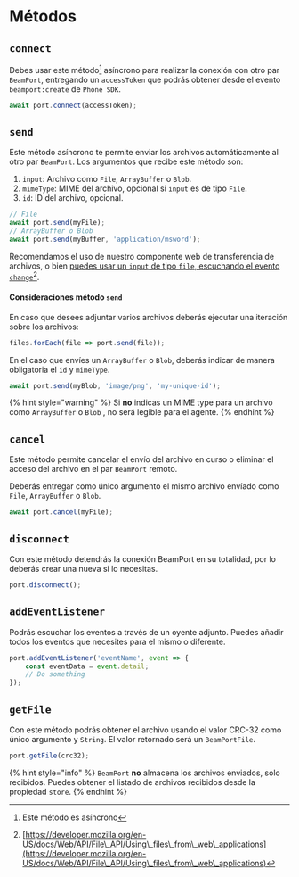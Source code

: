 # Métodos

## `connect`

Debes usar este método[^1] asíncrono para realizar la conexión con otro par `BeamPort`, entregando un `accessToken` que podrás obtener desde el evento `beamport:create` de `Phone SDK`.

```javascript
await port.connect(accessToken);
```

## `send`

Este método asíncrono te permite enviar los archivos automáticamente al otro par `BeamPort`. Los argumentos que recibe este método son:

1. `input`: Archivo como `File`, `ArrayBuffer` o `Blob`.
2. `mimeType`: MIME del archivo, opcional si `input` es de tipo `File`.
3. `id`: ID del archivo, opcional.

```javascript
// File
await port.send(myFile);
// ArrayBuffer o Blob
await port.send(myBuffer, 'application/msword');
```

Recomendamos el uso de nuestro componente web de transferencia de archivos, o bien [puedes usar un `input` de tipo `file`, escuchando el evento `change`](#user-content-fn-2)[^2].

#### Consideraciones método `send`

En caso que desees adjuntar varios archivos deberás ejecutar una iteración sobre los archivos:

```javascript
files.forEach(file => port.send(file));
```

En el caso que envíes un `ArrayBuffer` o `Blob`, deberás indicar de manera obligatoria el `id` y `mimeType`.

```javascript
await port.send(myBlob, 'image/png', 'my-unique-id');
```

{% hint style="warning" %}
Si **no** indicas un MIME type para un archivo como `ArrayBuffer` o `Blob` , no será legible para el agente.
{% endhint %}

## `cancel`

Este método permite cancelar el envío del archivo en curso o eliminar el acceso del archivo en el par `BeamPort` remoto.

Deberás entregar como único argumento el mismo archivo envíado como `File`, `ArrayBuffer` o `Blob`.

```javascript
await port.cancel(myFile);
```

## `disconnect`

Con este método detendrás la conexión BeamPort en su totalidad, por lo deberás crear una nueva si lo necesitas.

```javascript
port.disconnect();
```

## `addEventListener`

Podrás escuchar los eventos a través de un oyente adjunto. Puedes añadir todos los eventos que necesites para el mismo o diferente.

```javascript
port.addEventListener('eventName', event => {
    const eventData = event.detail;
    // Do something
});
```

## `getFile`

Con este método podrás obtener el archivo usando el valor CRC-32 como único argumento y `String`. El valor retornado será un `BeamPortFile`.

```javascript
port.getFile(crc32);
```

{% hint style="info" %}
`BeamPort` **no** almacena los archivos enviados, solo recibidos. Puedes obtener el listado de archivos recibidos desde la propiedad `store`.
{% endhint %}

[^1]: Este método es asíncrono

[^2]: [https://developer.mozilla.org/en-US/docs/Web/API/File\_API/Using\_files\_from\_web\_applications](https://developer.mozilla.org/en-US/docs/Web/API/File\_API/Using\_files\_from\_web\_applications)
